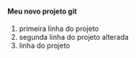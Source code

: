 #### Meu novo projeto git

1. primeira linha do projeto
2. segunda linha do projeto alterada
3. linha do projeto

